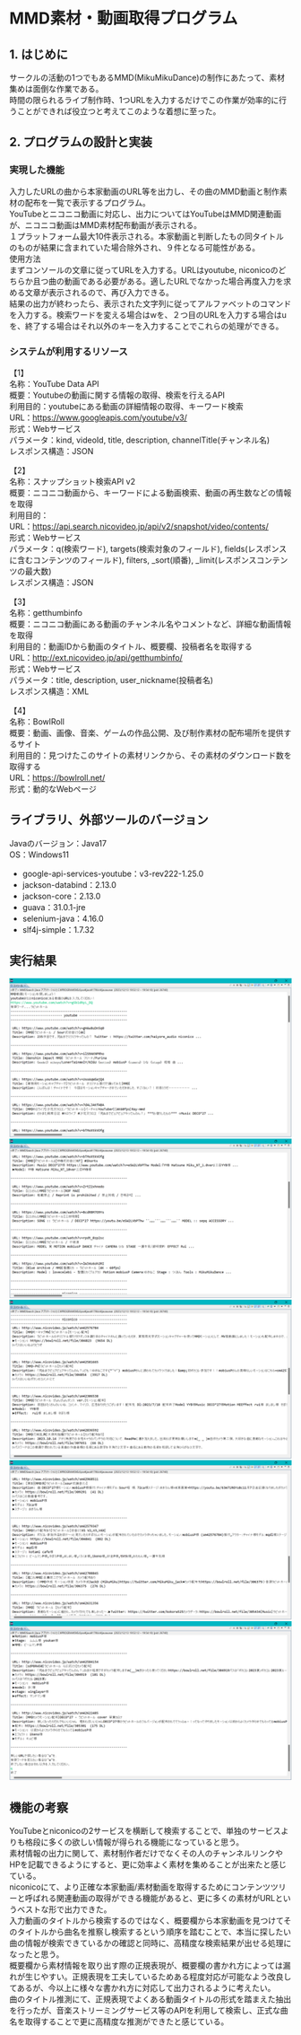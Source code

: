 # MMD素材・動画取得プログラム

## 1.	はじめに
サークルの活動の1つでもあるMMD(MikuMikuDance)の制作にあたって、素材集めは面倒な作業である。<br>
時間の限られるライブ制作時、1つURLを入力するだけでこの作業が効率的に行うことができれば役立つと考えてこのような着想に至った。


## 2.	プログラムの設計と実装
### 実現した機能
入力したURLの曲から本家動画のURL等を出力し、その曲のMMD動画と制作素材の配布を一覧で表示するプログラム。<br>
YouTubeとニコニコ動画に対応し、出力についてはYouTubeはMMD関連動画が、ニコニコ動画はMMD素材配布動画が表示される。<br>
１プラットフォーム最大10件表示される。本家動画と判断したもの同タイトルのものが結果に含まれていた場合除外され、９件となる可能性がある。<br>
使用方法<br>
まずコンソールの文章に従ってURLを入力する。URLはyoutube, niconicoのどちらか且つ曲の動画である必要がある。適したURLでなかった場合再度入力を求める文章が表示されるので、再び入力できる。<br>
結果の出力が終わったら、表示された文字列に従ってアルファベットのコマンドを入力する。検索ワードを変える場合はwを、２つ目のURLを入力する場合はuを、終了する場合はそれ以外のキーを入力することでこれらの処理ができる。<br>

### システムが利用するリソース
【1】<br>
名称：YouTube Data API<br>
概要：Youtubeの動画に関する情報の取得、検索を行えるAPI<br>
利用目的：youtubeにある動画の詳細情報の取得、キーワード検索<br>
URL：https://www.googleapis.com/youtube/v3/<br>
形式：Webサービス<br>
	パラメータ：kind, videoId, title, description, channelTitle(チャンネル名)<br>
	レスポンス構造：JSON<br>

【2】<br>
名称：スナップショット検索API v2<br>
概要：ニコニコ動画から、キーワードによる動画検索、動画の再生数などの情報を取得<br>
利用目的：<br>
URL：https://api.search.nicovideo.jp/api/v2/snapshot/video/contents/<br>
形式：Webサービス<br>
	パラメータ：q(検索ワード), targets(検索対象のフィールド), fields(レスポンスに含むコンテンツのフィールド), filters, _sort(順番), _limit(レスポンスコンテンツの最大数)<br>
	レスポンス構造：JSON<br>

【3】<br>
名称：getthumbinfo<br>
概要：ニコニコ動画にある動画のチャンネル名やコメントなど、詳細な動画情報を取得<br>
利用目的：動画IDから動画のタイトル、概要欄、投稿者名を取得する<br>
URL：http://ext.nicovideo.jp/api/getthumbinfo/<br>
形式：Webサービス<br>
	パラメータ：title, description, user_nickname(投稿者名)<br>
	レスポンス構造：XML<br>

【4】<br>
名称：BowlRoll<br>
概要：動画、画像、音楽、ゲームの作品公開、及び制作素材の配布場所を提供するサイト<br>
利用目的：見つけたこのサイトの素材リンクから、その素材のダウンロード数を取得する<br>
URL：https://bowlroll.net/<br>
形式：動的なWebページ<br>

## ライブラリ、外部ツールのバージョン
Javaのバージョン：Java17<br>
OS：Windows11<br>
- google-api-services-youtube：v3-rev222-1.25.0
- jackson-databind：2.13.0
- jackson-core：2.13.0
- guava：31.0.1-jre
- selenium-java：4.16.0
- slf4j-simple：1.7.32

## 実行結果
![実行結果1](./rabbithole_pic/1.png)
![実行結果2](./rabbithole_pic/2.png)
![実行結果3](./rabbithole_pic/3.png)
![実行結果4](./rabbithole_pic/4.png)
![実行結果5](./rabbithole_pic/5.png)

## 機能の考察
YouTubeとniconicoの2サービスを横断して検索することで、単独のサービスよりも格段に多くの欲しい情報が得られる機能になっていると思う。<br>
素材情報の出力に関して、素材制作者だけでなくその人のチャンネルリンクやHPを記載できるようにすると、更に効率よく素材を集めることが出来たと感じている。<br>
niconicoにて、より正確な本家動画/素材動画を取得するためにコンテンツツリーと呼ばれる関連動画の取得ができる機能があると、更に多くの素材がURLというベストな形で出力できた。<br>
入力動画のタイトルから検索するのではなく、概要欄から本家動画を見つけてそのタイトルから曲名を推察し検索するという順序を踏むことで、本当に探したい曲の情報が検索できているかの確認と同時に、高精度な検索結果が出せる処理になったと思う。<br>
概要欄から素材情報を取り出す際の正規表現が、概要欄の書かれ方によっては漏れが生じやすい。正規表現を工夫しているためある程度対応が可能なよう改良してあるが、今以上に様々な書かれ方に対応して出力されるように考えたい。<br>
曲のタイトル推測にて、正規表現でよくある動画タイトルの形式を踏まえた抽出を行ったが、音楽ストリーミングサービス等のAPIを利用して検索し、正式な曲名を取得することで更に高精度な推測ができたと感じている。




